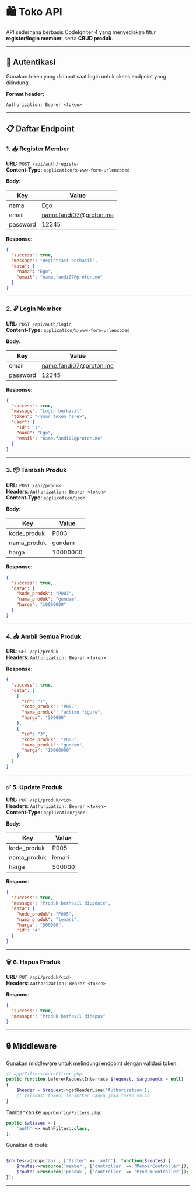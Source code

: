 # 🛍️ Toko API

API sederhana berbasis CodeIgniter 4 yang menyediakan fitur **register/login member**, serta **CRUD produk**.

---

## 🔐 Autentikasi

Gunakan token yang didapat saat login untuk akses endpoint yang dilindungi.

**Format header:**

```http
Authorization: Bearer <token>
```

---

## 📋 Daftar Endpoint

### 1. 📥 Register Member

**URL:** `POST /api/auth/register` </br>
**Content-Type:** `application/x-www-form-urlencoded` </br>

**Body:**

| Key      | Value                                                   |
| -------- | ------------------------------------------------------- |
| nama     | Ego                                                     |
| email    | [name.fandi07@proton.me](mailto:name.fandi07@proton.me) |
| password | 12345                                                   |

**Response:**

```json
{
  "success": true,
  "message": "Registrasi berhasil",
  "data": {
    "nama": "Ego",
    "email": "name.fandi07@proton.me"
  }
}
```

---

### 2. 🔓 Login Member

**URL:** `POST /api/auth/login` </br>
**Content-Type:** `application/x-www-form-urlencoded` </br>

**Body:**

| Key      | Value                                                   |
| -------- | ------------------------------------------------------- |
| email    | [name.fandi07@proton.me](mailto:name.fandi07@proton.me) |
| password | 12345                                                   |

**Response:**

```json
{
  "success": true,
  "message": "Login berhasil",
  "token": "<your_token_here>",
  "user": {
    "id": "1",
    "nama": "Ego",
    "email": "name.fandi07@proton.me"
  }
}
```

---

### 3. 📦 Tambah Produk

**URL:** `POST /api/produk` </br>
**Headers**: `Authorization: Bearer <token>` </br>
**Content-Type:** `application/json` </br>

**Body:**

| Key          | Value    |
| ------------ | -------- |
| kode\_produk | P003   |
| nama\_produk | gundam   |
| harga        | 10000000 |

**Response:**

```json
{
  "success": true,
  "data": {
    "kode_produk": "P003",
    "nama_produk": "gundam",
    "harga": "10000000"
  }
}
```

---

### 4. 📥 Ambil Semua Produk

**URL:** `GET /api/produk` </br>
**Headers**: `Authorization: Bearer <token>` </br>

**Response:**

```json
{
  "success": true,
  "data": [
    {
      "id": "1",
      "kode_produk": "P002",
      "nama_produk": "action figure",
      "harga": "500000"
    },
    {
      "id": "3",
      "kode_produk": "P003",
      "nama_produk": "gundam",
      "harga": "10000000"
    }
  ]
}
```

---


### ✅ **5. Update Produk**


**URL:** `PUT /api/produk/<id>` </br>
**Headers**: `Authorization: Bearer <token>` </br>
**Content-Type:** `application/json` </br>

**Body:**

| Key          | Value    |
| ------------ | -------- |
| kode\_produk | P005     |
| nama\_produk | lemari   |
| harga        | 500000   |


 **Respons**:

```json
{
  "success": true,
  "message": "Produk berhasil diupdate",
  "data": {
    "kode_produk": "P005",
    "nama_produk": "lemari",
    "harga": "500000",
    "id": "4"
  }
}
```

---

### 🗑️ **6. Hapus Produk**

**URL:** `PUT /api/produk/<id>` </br>
**Headers**: `Authorization: Bearer <token>` </br>

**Respons**:

```json
{
  "success": true,
  "message": "Produk berhasil dihapus"
}
```

---


## 🔒 Middleware

Gunakan middleware untuk melindungi endpoint dengan validasi token:

```php
// app/Filters/AuthFilter.php
public function before(RequestInterface $request, $arguments = null)
{
    $header = $request->getHeaderLine('Authorization');
    // Validasi token, lanjutkan hanya jika token valid
}
```

Tambahkan ke `app/Config/Filters.php`:

```php
public $aliases = [
    'auth' => AuthFilter::class,
];
```

Gunakan di route:

```php

$routes->group('api', ['filter' => 'auth'], function($routes) {
    $routes->resource('member', ['controller' => 'MemberController']);
    $routes->resource('produk', ['controller' => 'ProdukController']);
});

```

---
